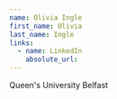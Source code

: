 ```yaml
---
name: Olivia Ingle
first_name: Olivia
last_name: Ingle
links:
  - name: LinkedIn
    absolute_url: 
---
```

Queen's University Belfast
